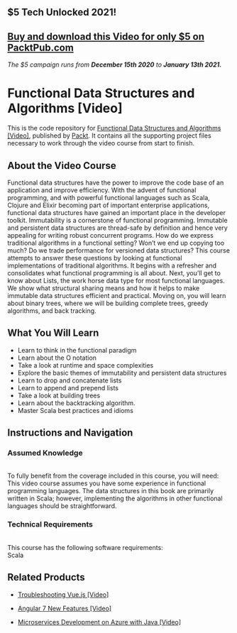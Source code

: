## $5 Tech Unlocked 2021!
[Buy and download this Video for only $5 on PacktPub.com](https://www.packtpub.com/product/functional-data-structures-and-algorithms-video/9781788393256)
-----
*The $5 campaign         runs from __December 15th 2020__ to __January 13th 2021.__*

# Functional Data Structures and Algorithms [Video]
This is the code repository for [Functional Data Structures and Algorithms [Video]](https://www.packtpub.com/application-development/functional-data-structures-and-algorithms-video?utm_source=github&utm_medium=repository&utm_campaign=9781788393256), published by [Packt](https://www.packtpub.com/?utm_source=github). It contains all the supporting project files necessary to work through the video course from start to finish.
## About the Video Course
Functional data structures have the power to improve the code base of an application and improve efficiency. With the advent of functional programming, and with powerful functional languages such as Scala, Clojure and Elixir becoming part of important enterprise applications, functional data structures have gained an important place in the developer toolkit. Immutability is a cornerstone of functional programming. Immutable and persistent data structures are thread-safe by definition and hence very appealing for writing robust concurrent programs. How do we express traditional algorithms in a functional setting? Won’t we end up copying too much? Do we trade performance for versioned data structures? This course attempts to answer these questions by looking at functional implementations of traditional algorithms. It begins with a refresher and consolidates what functional programming is all about. Next, you’ll get to know about Lists, the work horse data type for most functional languages. We show what structural sharing means and how it helps to make immutable data structures efficient and practical. Moving on, you will learn about binary trees, where we will be building complete trees, greedy algorithms, and back tracking.

<H2>What You Will Learn</H2>
<DIV class=book-info-will-learn-text>
<UL>
<LI> Learn to think in the functional paradigm
<LI> Learn about the O notation
<LI> Take a look at runtime and space complexities
<LI> Explore the basic themes of immutability and persistent data structures
<LI>Learn to drop and concatenate lists
<LI> Learn to append and prepend lists
<LI> Take a look at building trees
<LI> Learn about the backtracking algorithm.
<LI> Master Scala best practices and idioms	   </LI></UL></DIV>

## Instructions and Navigation
### Assumed Knowledge
<br>To fully benefit from the coverage included in this course, you will need:<br/>
This video course assumes you have some experience in functional programming languages. The data structures in this book are primarily written in Scala; however, implementing the algorithms in other functional languages should be straightforward.

### Technical Requirements
<br>This course has the following software requirements:<br/>
Scala

## Related Products
* [Troubleshooting Vue.js [Video]](https://www.packtpub.com/application-development/troubleshooting-vuejs-video?utm_source=github&utm_medium=repository&utm_campaign=9781788993531)

* [Angular 7 New Features [Video]](https://www.packtpub.com/web-development/angular-7-new-features-video?utm_source=github&utm_medium=repository&utm_campaign=9781789619683)

* [Microservices Development on Azure with Java [Video]](https://www.packtpub.com/virtualization-and-cloud/microservices-development-azure-java-video?utm_source=github&utm_medium=repository&utm_campaign=9781789808858)

